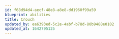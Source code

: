 ```yaml
---
id: f68d94d4-aecf-48e8-a8e8-dd1960f99a59
blueprint: abilities
title: Crouch
updated_by: ea6393ed-5c2e-4abf-b78d-80b9488e0102
updated_at: 1642795125
---
```

